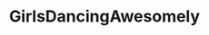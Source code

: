 ---
title: GirlsDancingAwesomely
crosslinks:
- livven
- UNBGBBIIVCHIDCTIICBG
- GirlsDancingAwkwardly
- Hooping
---